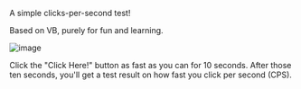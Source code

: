A simple clicks-per-second test!

Based on VB, purely for fun and learning.

![image](https://user-images.githubusercontent.com/101430271/158013951-89b45320-513e-40b1-a606-ee7211e8d77f.png)

Click the "Click Here!" button as fast as you can for 10 seconds. After those ten seconds, you'll get a test result on how fast you click per second (CPS).
